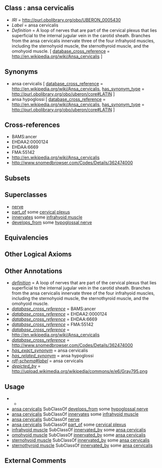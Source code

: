 
## Class : ansa cervicalis

 * *IRI* = http://purl.obolibrary.org/obo/UBERON_0005430
 * *Label* = ansa cervicalis
 * *Definition* = A loop of nerves that are part of the cervical plexus that lies superficial to the internal jugular vein in the carotid sheath. Branches from the ansa cervicalis innervate three of the four infrahyoid muscles, including the sternohyoid muscle, the sternothyroid muscle, and the omohyoid muscle. [ [database_cross_reference](../../ef/oboInOwl#hasDbXref.md) = http://en.wikipedia.org/wiki/Ansa_cervicalis ]

## Synonyms

 * ansa cervicalis [ [database_cross_reference](../../ef/oboInOwl#hasDbXref.md) = http://en.wikipedia.org/wiki/Ansa_cervicalis, [has_synonym_type](../../pe/oboInOwl#hasSynonymType.md) = http://purl.obolibrary.org/obo/uberon/core#LATIN ]
 * ansa hypoglossi [ [database_cross_reference](../../ef/oboInOwl#hasDbXref.md) = http://en.wikipedia.org/wiki/Ansa_cervicalis, [has_synonym_type](../../pe/oboInOwl#hasSynonymType.md) = http://purl.obolibrary.org/obo/uberon/core#LATIN ]

## Cross-references

 * BAMS:ancer
 * EHDAA2:0000124
 * EHDAA:6669
 * FMA:55142
 * http://en.wikipedia.org/wiki/Ansa_cervicalis
 * http://www.snomedbrowser.com/Codes/Details/362474000

## Subsets


## Superclasses

 * [nerve](../../UBERON/21/UBERON_0001021.md)
 * [part_of](../../BFO/50/BFO_0000050.md) some [cervical plexus](../../UBERON/25/UBERON_0003725.md)
 * [innervates](../../RO/34/RO_0002134.md) some [infrahyoid muscle](../../UBERON/23/UBERON_0008523.md)
 * [develops_from](../../RO/02/RO_0002202.md) some [hypoglossal nerve](../../UBERON/50/UBERON_0001650.md)

## Equivalencies


## Other Logical Axioms


## Other Annotations

 * *[definition](../../IAO/15/IAO_0000115.md)* = A loop of nerves that are part of the cervical plexus that lies superficial to the internal jugular vein in the carotid sheath. Branches from the ansa cervicalis innervate three of the four infrahyoid muscles, including the sternohyoid muscle, the sternothyroid muscle, and the omohyoid muscle.
 * *[database_cross_reference](../../ef/oboInOwl#hasDbXref.md)* = BAMS:ancer
 * *[database_cross_reference](../../ef/oboInOwl#hasDbXref.md)* = EHDAA2:0000124
 * *[database_cross_reference](../../ef/oboInOwl#hasDbXref.md)* = EHDAA:6669
 * *[database_cross_reference](../../ef/oboInOwl#hasDbXref.md)* = FMA:55142
 * *[database_cross_reference](../../ef/oboInOwl#hasDbXref.md)* = http://en.wikipedia.org/wiki/Ansa_cervicalis
 * *[database_cross_reference](../../ef/oboInOwl#hasDbXref.md)* = http://www.snomedbrowser.com/Codes/Details/362474000
 * *[has_exact_synonym](../../ym/oboInOwl#hasExactSynonym.md)* = ansa cervicalis
 * *[has_related_synonym](../../ym/oboInOwl#hasRelatedSynonym.md)* = ansa hypoglossi
 * *[rdf-schema#label](../../el/rdf-schema#label.md)* = ansa cervicalis
 * *[depicted_by](../../depicted/by/depicted_by.md)* = http://upload.wikimedia.org/wikipedia/commons/e/e6/Gray795.png

## Usage

 * -
 * [ansa cervicalis](../../UBERON/30/UBERON_0005430.md) SubClassOf [develops_from](../../RO/02/RO_0002202.md) some [hypoglossal nerve](../../UBERON/50/UBERON_0001650.md)
 * [ansa cervicalis](../../UBERON/30/UBERON_0005430.md) SubClassOf [innervates](../../RO/34/RO_0002134.md) some [infrahyoid muscle](../../UBERON/23/UBERON_0008523.md)
 * [ansa cervicalis](../../UBERON/30/UBERON_0005430.md) SubClassOf [nerve](../../UBERON/21/UBERON_0001021.md)
 * [ansa cervicalis](../../UBERON/30/UBERON_0005430.md) SubClassOf [part_of](../../BFO/50/BFO_0000050.md) some [cervical plexus](../../UBERON/25/UBERON_0003725.md)
 * [infrahyoid muscle](../../UBERON/23/UBERON_0008523.md) SubClassOf [innervated_by](../../RO/05/RO_0002005.md) some [ansa cervicalis](../../UBERON/30/UBERON_0005430.md)
 * [omohyoid muscle](../../UBERON/08/UBERON_0001108.md) SubClassOf [innervated_by](../../RO/05/RO_0002005.md) some [ansa cervicalis](../../UBERON/30/UBERON_0005430.md)
 * [sternohyoid muscle](../../UBERON/07/UBERON_0001107.md) SubClassOf [innervated_by](../../RO/05/RO_0002005.md) some [ansa cervicalis](../../UBERON/30/UBERON_0005430.md)
 * [sternothyroid muscle](../../UBERON/09/UBERON_0001109.md) SubClassOf [innervated_by](../../RO/05/RO_0002005.md) some [ansa cervicalis](../../UBERON/30/UBERON_0005430.md)

## External Comments

